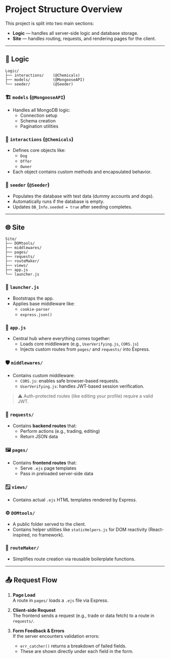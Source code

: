 # Project Structure Overview

This project is split into two main sections:

- **Logic** — handles all server-side logic and database storage.  
- **Site** — handles routing, requests, and rendering pages for the client.

---

## 💽 Logic

```
Logic/
├── interactions/    (@Chemicals)
├── models/          (@MongooseAPI)
└── seeder/          (@Seeder)
```

### 🏗️ `models` (`@MongooseAPI`)
- Handles all MongoDB logic:
  - Connection setup
  - Schema creation
  - Pagination utilities

### 🧪 `interactions` (`@Chemicals`)
- Defines core objects like:
  - `Dog`
  - `Offer`
  - `Owner`
- Each object contains custom methods and encapsulated behavior.

### 🌱 `seeder` (`@Seeder`)
- Populates the database with test data (dummy accounts and dogs).
- Automatically runs if the database is empty.
- Updates `DB_Info.seeded = true` after seeding completes.

---

## 🌐 Site

```
Site/
├── DOMtools/
├── middlewares/
├── pages/
├── requests/
├── routeMaker/
├── views/
├── app.js
└── launcher.js
```

### 🚀 `launcher.js`
- Bootstraps the app.
- Applies base middleware like:
  - `cookie-parser`
  - `express.json()`

### 🧩 `app.js`
- Central hub where everything comes together:
  - Loads core middleware (e.g., `UserVerifying.js`, `CORS.js`)
  - Injects custom routes from `pages/` and `requests/` into Express.

### 🛡 `middlewares/`
- Contains custom middleware:
  - `CORS.js`: enables safe browser-based requests.
  - `UserVerifying.js`: handles JWT-based session verification.

> ⚠️ Auth-protected routes (like editing your profile) require a valid JWT.

### 🔁 `requests/`
- Contains **backend routes** that:
  - Perform actions (e.g., trading, editing)
  - Return JSON data

### 🖼 `pages/`
- Contains **frontend routes** that:
  - Serve `.ejs` page templates
  - Pass in preloaded server-side data

### 🪟 `views/`
- Contains actual `.ejs` HTML templates rendered by Express.

### ⚙️ `DOMtools/`
- A public folder served to the client.
- Contains helper utilities like `staticHelpers.js` for DOM reactivity (React-inspired, no framework).

### 🔧 `routeMaker/`
- Simplifies route creation via reusable boilerplate functions.

---

## 📤 Request Flow

1. **Page Load**  
   A route in `pages/` loads a `.ejs` file via Express.

2. **Client-side Request**  
   The frontend sends a request (e.g., trade or data fetch) to a route in `requests/`.

3. **Form Feedback & Errors**  
   If the server encounters validation errors:
   - `err_catcher()` returns a breakdown of failed fields.
   - These are shown directly under each field in the form.
